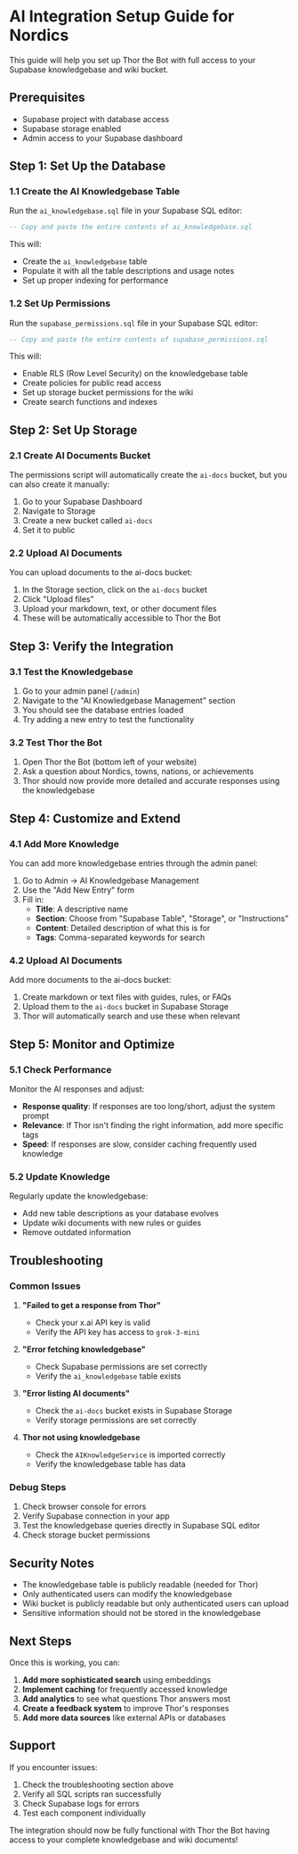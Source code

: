 # AI Integration Setup Guide for Nordics

This guide will help you set up Thor the Bot with full access to your Supabase knowledgebase and wiki bucket.

## Prerequisites

- Supabase project with database access
- Supabase storage enabled
- Admin access to your Supabase dashboard

## Step 1: Set Up the Database

### 1.1 Create the AI Knowledgebase Table

Run the `ai_knowledgebase.sql` file in your Supabase SQL editor:

```sql
-- Copy and paste the entire contents of ai_knowledgebase.sql
```

This will:
- Create the `ai_knowledgebase` table
- Populate it with all the table descriptions and usage notes
- Set up proper indexing for performance

### 1.2 Set Up Permissions

Run the `supabase_permissions.sql` file in your Supabase SQL editor:

```sql
-- Copy and paste the entire contents of supabase_permissions.sql
```

This will:
- Enable RLS (Row Level Security) on the knowledgebase table
- Create policies for public read access
- Set up storage bucket permissions for the wiki
- Create search functions and indexes

## Step 2: Set Up Storage

### 2.1 Create AI Documents Bucket

The permissions script will automatically create the `ai-docs` bucket, but you can also create it manually:

1. Go to your Supabase Dashboard
2. Navigate to Storage
3. Create a new bucket called `ai-docs`
4. Set it to public

### 2.2 Upload AI Documents

You can upload documents to the ai-docs bucket:

1. In the Storage section, click on the `ai-docs` bucket
2. Click "Upload files"
3. Upload your markdown, text, or other document files
4. These will be automatically accessible to Thor the Bot

## Step 3: Verify the Integration

### 3.1 Test the Knowledgebase

1. Go to your admin panel (`/admin`)
2. Navigate to the "AI Knowledgebase Management" section
3. You should see the database entries loaded
4. Try adding a new entry to test the functionality

### 3.2 Test Thor the Bot

1. Open Thor the Bot (bottom left of your website)
2. Ask a question about Nordics, towns, nations, or achievements
3. Thor should now provide more detailed and accurate responses using the knowledgebase

## Step 4: Customize and Extend

### 4.1 Add More Knowledge

You can add more knowledgebase entries through the admin panel:

1. Go to Admin → AI Knowledgebase Management
2. Use the "Add New Entry" form
3. Fill in:
   - **Title**: A descriptive name
   - **Section**: Choose from "Supabase Table", "Storage", or "Instructions"
   - **Content**: Detailed description of what this is for
   - **Tags**: Comma-separated keywords for search

### 4.2 Upload AI Documents

Add more documents to the ai-docs bucket:

1. Create markdown or text files with guides, rules, or FAQs
2. Upload them to the `ai-docs` bucket in Supabase Storage
3. Thor will automatically search and use these when relevant

## Step 5: Monitor and Optimize

### 5.1 Check Performance

Monitor the AI responses and adjust:

- **Response quality**: If responses are too long/short, adjust the system prompt
- **Relevance**: If Thor isn't finding the right information, add more specific tags
- **Speed**: If responses are slow, consider caching frequently used knowledge

### 5.2 Update Knowledge

Regularly update the knowledgebase:

- Add new table descriptions as your database evolves
- Update wiki documents with new rules or guides
- Remove outdated information

## Troubleshooting

### Common Issues

1. **"Failed to get a response from Thor"**
   - Check your x.ai API key is valid
   - Verify the API key has access to `grok-3-mini`

2. **"Error fetching knowledgebase"**
   - Check Supabase permissions are set correctly
   - Verify the `ai_knowledgebase` table exists

3. **"Error listing AI documents"**
   - Check the `ai-docs` bucket exists in Supabase Storage
   - Verify storage permissions are set correctly

4. **Thor not using knowledgebase**
   - Check the `AIKnowledgeService` is imported correctly
   - Verify the knowledgebase table has data

### Debug Steps

1. Check browser console for errors
2. Verify Supabase connection in your app
3. Test the knowledgebase queries directly in Supabase SQL editor
4. Check storage bucket permissions

## Security Notes

- The knowledgebase table is publicly readable (needed for Thor)
- Only authenticated users can modify the knowledgebase
- Wiki bucket is publicly readable but only authenticated users can upload
- Sensitive information should not be stored in the knowledgebase

## Next Steps

Once this is working, you can:

1. **Add more sophisticated search** using embeddings
2. **Implement caching** for frequently accessed knowledge
3. **Add analytics** to see what questions Thor answers most
4. **Create a feedback system** to improve Thor's responses
5. **Add more data sources** like external APIs or databases

## Support

If you encounter issues:

1. Check the troubleshooting section above
2. Verify all SQL scripts ran successfully
3. Check Supabase logs for errors
4. Test each component individually

The integration should now be fully functional with Thor the Bot having access to your complete knowledgebase and wiki documents! 